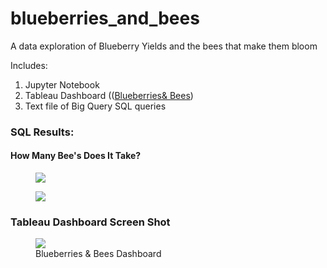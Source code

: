 # blueberries_and_bees
 A data exploration of Blueberry Yields and the bees that make them bloom

Includes:
1. Jupyter Notebook
2. Tableau Dashboard
(([Blueberries& Bees](https://public.tableau.com/views/BlueberriesBees/BlueberryHarvest?:language=en-US&:display_count=n&:origin=viz_share_link))
3. Text file of Big Query SQL queries
### SQL Results:
#### How Many Bee's Does It Take?
<figure><img src="https://github.com/slaing77/blueberries_and_bees/blob/main/sql_query_1.png"><figcaption></figcaption></figure>
<figure><img src="https://github.com/slaing77/blueberries_and_bees/blob/main/sql_query_1.png"><figcaption></figcaption></figure>

### Tableau Dashboard Screen Shot
<figure><img src="https://github.com/slaing77/blueberries_and_bees/blob/main/blueberry_harvest.png"><figcaption>Blueberries & Bees Dashboard</figcaption></figure>
